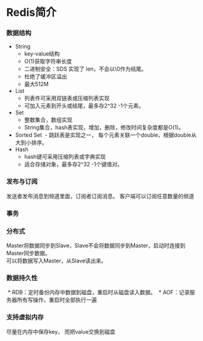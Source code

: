 # Redis简介
### 数据结构
* String
  - key-value结构
  - O(1)获取字符串长度
  - 二进制安全：SDS 实现了 len，不会以\0作为结尾。
  - 杜绝了缓冲区溢出
  - 最大512M
* List
  - 列表件可采用双链表或压缩列表实现
  - 可加入元素到开头或结尾，最多存2^32 -1个元素。
* Set
  - 整数集合，数组实现
  - String集合，hash表实现，增加，删除，修改时间复杂度都是O(1)。
* Sorted Set
  - 跳跃表是实现之一， 每个元素关联一个double，根据double从大到小排序。
* Hash
  - hash键可采用压缩列表或字典实现
  - 适合存储对象，最多存2^32 -1个键值对。
 
 
 
### 发布与订阅
发送者发布消息到频道里面，订阅者订阅消息。
客户端可以订阅任意数量的频道

### 事务

### 分布式
Master将数据同步到Slave，Slave不会将数据同步到Master，启动时连接到Master同步数据。    
可以将数据写入Master，从Slave读出来。

### 数据持久性
  * RDB：定时备份内存中数据到磁盘，重启时从磁盘读入数据。
  * AOF：记录服务器所有写操作，重启时全部执行一遍

### 支持虚拟内存
尽量在内存中保存key， 而把value交换到磁盘
